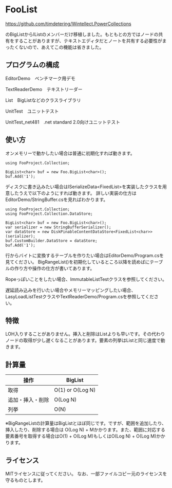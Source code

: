 # FooList

https://github.com/timdetering/Wintellect.PowerCollections

のBigListからIList<T>のメンバーだけ移植しました。もともとの方ではノードの共有をすることがありますが、テキストエディタだとノートを共有する必要性がまったくないので、あえてこの機能は省きました。

## プログラムの構成

EditorDemo　ベンチマーク用デモ

TextReaderDemo　テキストリーダー

List　BigListなどのクラスライブラリ

UnitTest　ユニットテスト

UnitTest_net481　.net standard 2.0向けユニットテスト

## 使い方

オンメモリーで動かしたい場合は普通に初期化すれば動きます。

```
using FooProject.Collection;

BigList<char> buf = new Foo.BigList<char>();
buf.Add('1');
```

ディスクに書き込みたい場合はISerializeData<FixedList<T>>を実装したクラスを用意したうえで以下のようにすれば動きます。
詳しい実装の仕方はEditorDemo/StringBuffer.csを見ればわかります。

```
using FooProject.Collection;
using FooProject.Collection.DataStore;

BigList<char> buf = new Foo.BigList<char>();
var serializer = new StringBufferSerializer();
var dataStore = new DiskPinableContentDataStore<FixedList<char>>(serializer);
buf.CustomBuilder.DataStore = dataStore;
buf.Add('1');
```

行からバイトに変換するテーブルを作りたい場合はEditorDemo/Program.csを見てください。
BigRangeList()を初期化しているところ以降を読めばにテーブルの作り方や操作の仕方が書いてあります。

Ropeっぽいことをしたい場合、ImmutableListTestクラスを参照してください。

遅延読み込みを行いたい場合やメモリーマッピングしたい場合、LasyLoadListTestクラスやTextReaderDemo/Program.csを参照してください。

## 特徴

LOH入りすることがありません。挿入と削除はList<T>よりも早いです。その代わりノードの取得が少し遅くなることがあります。要素の列挙はList<T>と同じ速度で動きます。

## 計算量

| 操作 | BigList |
| --- | --- |
| 取得 | O(1) or O(Log N) |
| 追加・挿入・削除 | O(Log N) |
| 列挙 | O(N) |

※BigRangeListの計算量はBigListとほぼ同じです。ですが、範囲を追加したり、挿入したり、削除する場合は O(Log N) + Mかかります。また、範囲に対応する要素番号を取得する場合はO(1) + O(Log M)もしくはO(Log N) + O(Log M)かかります。

## ライセンス
MITライセンスに従ってください。
なお、一部ファイルコピー元のライセンスを守るものとします。
